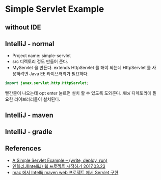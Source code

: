 # Simple Servlet Example

## without IDE


## IntelliJ - normal
* Project name: simple-servlet
* src 디렉토리 정도 만들어 준다.
* MyServlet 을 만든다. extends HttpServlet 를 해야 되는데 HttpServlet 를 사용하려면 Java EE 라이브러리가 필요하다.
```java
import javax.servlet.http.HttpServlet;
```
빨간줄이 나오는데 opt enter 눌르면 설치 할 수 있도록 도와준다.
<project>/lib/ 디렉토리에 필요한 라이브러리들이 설치된다.


## IntelliJ - maven

## IntelliJ - gradle


## References
* [A Simple Servlet Example – (write, deploy, run)](https://www.mkyong.com/servlet/a-simple-servlet-example-write-deploy-run/)
* [인텔리J(IntelliJ) 웹 프로젝트 시작하기 2017.03.23](https://altkeycode.tistory.com/17)
* [mac 에서 Intellij maven web 프로젝트 에서 Servlet 구현](https://lalwr.blogspot.com/2018/03/mac-intellij-maven-servlet-tomcat.html)